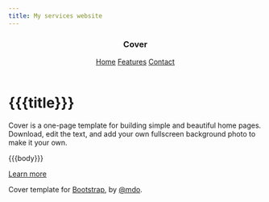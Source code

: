 ```yaml
---
title: My services website
---
```


<!doctype html>
<html lang="en">
  <head>
    <meta charset="utf-8">
    <meta name="viewport" content="width=device-width, initial-scale=1, shrink-to-fit=no">
    <meta name="description" content="">
    <meta name="author" content="Mark Otto, Jacob Thornton, and Bootstrap contributors">
    <meta name="generator" content="Jekyll v4.0.1">
    <title>Cover Template · Bootstrap</title>
    <link rel="stylesheet" href="https://stackpath.bootstrapcdn.com/bootstrap/4.5.0/css/bootstrap.min.css"
        integrity="sha384-9aIt2nRpC12Uk9gS9baDl411NQApFmC26EwAOH8WgZl5MYYxFfc+NcPb1dKGj7Sk" crossorigin="anonymous">
    <link rel="stylesheet" href="https://use.fontawesome.com/releases/v5.7.0/css/all.css"
        integrity="sha384-lZN37f5QGtY3VHgisS14W3ExzMWZxybE1SJSEsQp9S+oqd12jhcu+A56Ebc1zFSJ" crossorigin="anonymous">
  
  </head>
  <body class="text-center bg-dark">
    <div class="cover-container d-flex w-100 h-100 p-3 mx-auto flex-column">
  <header class="masthead mb-auto">
    <div class="inner row">
      <h3 class="masthead-brand">Cover</h3>
      <nav class="nav nav-masthead justify-content-center">
        <a class="nav-link text-light active" href="#">Home</a>
        <a class="nav-link text-light" href="#">Features</a>
        <a class="nav-link text-light" href="#">Contact</a>
      </nav>
    </div>
  </header>

  <main role="main" class="inner cover">
    <h1 class="cover-heading text-light">{{{title}}}</h1>
    <p class="lead text-light">Cover is a one-page template for building simple and beautiful home pages. Download, edit the text, and add your own fullscreen background photo to make it your own.</p>
    <div class="text-light">{{{body}}}
    </div>
    <p class="lead">
      <a href="#" class="btn btn-lg btn-secondary">Learn more</a>
    </p>
  </main>

  <footer class="mastfoot mt-auto">
    <div class="inner">
      <p class="text-light">Cover template for <a href="https://getbootstrap.com/">Bootstrap</a>, by <a href="https://twitter.com/mdo">@mdo</a>.</p>
    </div>
  </footer>
</div>
</body>
</html>
